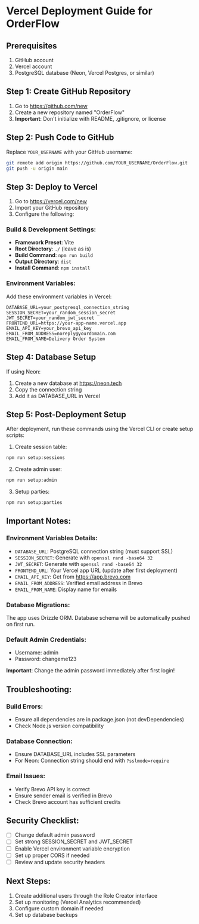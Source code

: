# Vercel Deployment Guide for OrderFlow

## Prerequisites

1. GitHub account
2. Vercel account
3. PostgreSQL database (Neon, Vercel Postgres, or similar)

## Step 1: Create GitHub Repository

1. Go to https://github.com/new
2. Create a new repository named "OrderFlow"
3. **Important**: Don't initialize with README, .gitignore, or license

## Step 2: Push Code to GitHub

Replace `YOUR_USERNAME` with your GitHub username:

```bash
git remote add origin https://github.com/YOUR_USERNAME/OrderFlow.git
git push -u origin main
```

## Step 3: Deploy to Vercel

1. Go to https://vercel.com/new
2. Import your GitHub repository
3. Configure the following:

### Build & Development Settings:

- **Framework Preset**: Vite
- **Root Directory**: `./` (leave as is)
- **Build Command**: `npm run build`
- **Output Directory**: `dist`
- **Install Command**: `npm install`

### Environment Variables:

Add these environment variables in Vercel:

```
DATABASE_URL=your_postgresql_connection_string
SESSION_SECRET=your_random_session_secret
JWT_SECRET=your_random_jwt_secret
FRONTEND_URL=https://your-app-name.vercel.app
EMAIL_API_KEY=your_brevo_api_key
EMAIL_FROM_ADDRESS=noreply@yourdomain.com
EMAIL_FROM_NAME=Delivery Order System
```

## Step 4: Database Setup

If using Neon:

1. Create a new database at https://neon.tech
2. Copy the connection string
3. Add it as DATABASE_URL in Vercel

## Step 5: Post-Deployment Setup

After deployment, run these commands using the Vercel CLI or create setup scripts:

1. Create session table:

```bash
npm run setup:sessions
```

2. Create admin user:

```bash
npm run setup:admin
```

3. Setup parties:

```bash
npm run setup:parties
```

## Important Notes:

### Environment Variables Details:

- `DATABASE_URL`: PostgreSQL connection string (must support SSL)
- `SESSION_SECRET`: Generate with `openssl rand -base64 32`
- `JWT_SECRET`: Generate with `openssl rand -base64 32`
- `FRONTEND_URL`: Your Vercel app URL (update after first deployment)
- `EMAIL_API_KEY`: Get from https://app.brevo.com
- `EMAIL_FROM_ADDRESS`: Verified email address in Brevo
- `EMAIL_FROM_NAME`: Display name for emails

### Database Migrations:

The app uses Drizzle ORM. Database schema will be automatically pushed on first run.

### Default Admin Credentials:

- Username: admin
- Password: changeme123

**Important**: Change the admin password immediately after first login!

## Troubleshooting:

### Build Errors:

- Ensure all dependencies are in package.json (not devDependencies)
- Check Node.js version compatibility

### Database Connection:

- Ensure DATABASE_URL includes SSL parameters
- For Neon: Connection string should end with `?sslmode=require`

### Email Issues:

- Verify Brevo API key is correct
- Ensure sender email is verified in Brevo
- Check Brevo account has sufficient credits

## Security Checklist:

- [ ] Change default admin password
- [ ] Set strong SESSION_SECRET and JWT_SECRET
- [ ] Enable Vercel environment variable encryption
- [ ] Set up proper CORS if needed
- [ ] Review and update security headers

## Next Steps:

1. Create additional users through the Role Creator interface
2. Set up monitoring (Vercel Analytics recommended)
3. Configure custom domain if needed
4. Set up database backups
